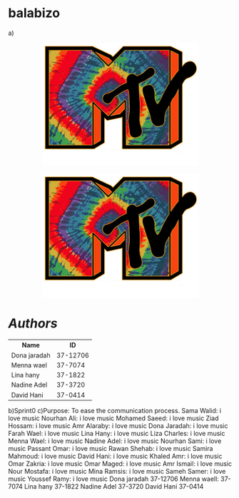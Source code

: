 # balabizo
a)<p align="center">
  <img src="https://github.com/nourhanAlimohamed/balabizo/blob/master/MTV%20Tie%20Dye.jpg?raw=true" width="350"/>
</p>
<p align="center">
  <img src="https://github.com/nourhanAlimohamed/balabizo/blob/master/MTV%20Tie%20Dye.jpg?raw=true" width="350"/>
</p>
<h1 style=font-style:italic;background-color: lightblue;> 
Authors
</h1>

<table style="width:100%">
<tr> 
         <th> Name </th>
         <th> ID </th>
</tr>
         
<tr>
         <td> Dona jaradah  </td>
         <td> 37-12706 </td>
         
</tr>
         
<tr>
         <td> Menna wael</td>
         <td>37-7074</td>
</tr>
           
<tr>
         <td> Lina hany </td>
         <td>37-1822 </td>
</tr> 

<tr>
         <td>Nadine Adel</td>
         <td>  37-3720  </td>
</tr> 
           
<tr>
         <td>David Hani   </td>
         <td> 37-0414 </td>
</tr>

</table>
    

b)Sprint0
c)Purpose: To ease the communication process.
Sama Walid: i love music
Nourhan Ali:  i love music
Mohamed Saeed: i love music
Ziad Hossam: i love music
Amr Alaraby: i love music
Dona Jaradah: i love music
Farah Wael: i love music
Lina Hany: i love music
Liza Charles: i love music
Menna Wael: i love music
Nadine Adel: i love music
Nourhan Sami: i love music
Passant Omar: i love music
Rawan Shehab: i love music
Samira Mahmoud: i love music
David Hani: i love music
Khaled Amr: i love music
Omar Zakria: i love music
Omar Maged: i love music
Amr Ismail: i love music
Nour Mostafa: i love music
Mina Ramsis: i love music
Sameh Samer: i love music
Youssef Ramy: i love music 
Dona jaradah 37-12706
Menna waell: 37-7074
Lina hany 37-1822
Nadine Adel 37-3720
David Hani 37-0414
